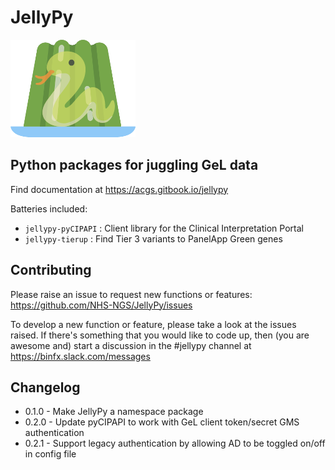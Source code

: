 # JellyPy

![jellypy_logo](assets/jellypy_logo_v2.png)

## Python packages for juggling GeL data

Find documentation at https://acgs.gitbook.io/jellypy

Batteries included:

* `jellypy-pyCIPAPI` : Client library for the Clinical Interpretation Portal
* `jellypy-tierup` : Find Tier 3 variants to PanelApp Green genes

## Contributing

Please raise an issue to request new functions or features: https://github.com/NHS-NGS/JellyPy/issues

To develop a new function or feature, please take a look at the issues raised. If there's something that you would like to code up, then (you are awesome and) start a discussion in the #jellypy channel at https://binfx.slack.com/messages

## Changelog

* 0.1.0 - Make JellyPy a namespace package
* 0.2.0 - Update pyCIPAPI to work with GeL client token/secret GMS authentication
* 0.2.1 - Support legacy authentication by allowing AD to be toggled on/off in config file 
